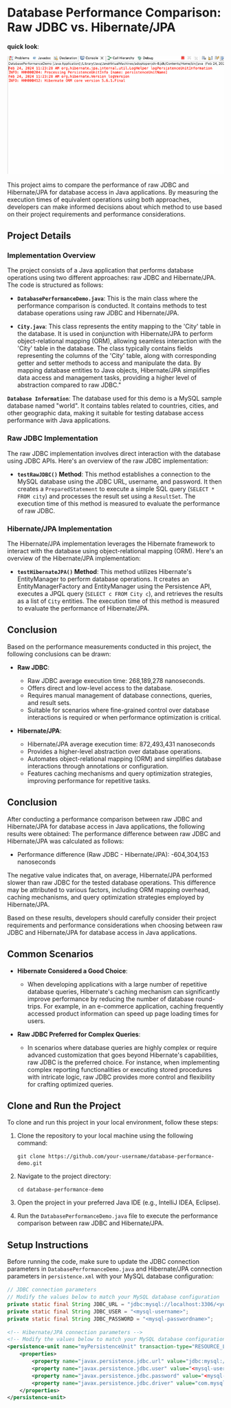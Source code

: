 # Database Performance Comparison: Raw JDBC vs. Hibernate/JPA
**quick look**:


![Alt Text](./databaseperformancedemo.gif)

This project aims to compare the performance of raw JDBC and Hibernate/JPA for database access in Java applications. By measuring the execution times of equivalent operations using both approaches, developers can make informed decisions about which method to use based on their project requirements and performance considerations.

## Project Details

### Implementation Overview

The project consists of a Java application that performs database operations using two different approaches: raw JDBC and Hibernate/JPA. The code is structured as follows:

- **`DatabasePerformanceDemo.java`**: This is the main class where the performance comparison is conducted. It contains methods to test database operations using raw JDBC and Hibernate/JPA.

- **`City.java`**: This class represents the entity mapping to the 'City' table in the database. It is used in conjunction with Hibernate/JPA to perform object-relational mapping (ORM), allowing seamless interaction with the 'City' table in the database. The class typically contains fields representing the columns of the 'City' table, along with corresponding getter and setter methods to access and manipulate the data. By mapping database entities to Java objects, Hibernate/JPA simplifies data access and management tasks, providing a higher level of abstraction compared to raw JDBC."

**`Database Information`**: The database used for this demo is a MySQL sample database named "world". It contains tables related to countries, cities, and other geographic data, making it suitable for testing database access performance with Java applications.

### Raw JDBC Implementation

The raw JDBC implementation involves direct interaction with the database using JDBC APIs. Here's an overview of the raw JDBC implementation:

- **`testRawJDBC()` Method**: This method establishes a connection to the MySQL database using the JDBC URL, username, and password. It then creates a `PreparedStatement` to execute a simple SQL query (`SELECT * FROM city`) and processes the result set using a `ResultSet`. The execution time of this method is measured to evaluate the performance of raw JDBC.

### Hibernate/JPA Implementation

The Hibernate/JPA implementation leverages the Hibernate framework to interact with the database using object-relational mapping (ORM). Here's an overview of the Hibernate/JPA implementation:

- **`testHibernateJPA()` Method**: This method utilizes Hibernate's EntityManager to perform database operations. It creates an EntityManagerFactory and EntityManager using the Persistence API, executes a JPQL query (`SELECT c FROM City c`), and retrieves the results as a list of `City` entities. The execution time of this method is measured to evaluate the performance of Hibernate/JPA.

## Conclusion

Based on the performance measurements conducted in this project, the following conclusions can be drawn:

- **Raw JDBC**:
  - Raw JDBC average execution time: 268,189,278 nanoseconds.
  - Offers direct and low-level access to the database.
  - Requires manual management of database connections, queries, and result sets.
  - Suitable for scenarios where fine-grained control over database interactions is required or when performance optimization is critical.

- **Hibernate/JPA**:
  - Hibernate/JPA average execution time: 872,493,431 nanoseconds
  - Provides a higher-level abstraction over database operations.
  - Automates object-relational mapping (ORM) and simplifies database interactions through annotations or configuration.
  - Features caching mechanisms and query optimization strategies, improving performance for repetitive tasks.

## Conclusion

After conducting a performance comparison between raw JDBC and Hibernate/JPA for database access in Java applications, the following results were obtained:
The performance difference between raw JDBC and Hibernate/JPA was calculated as follows:
- Performance difference (Raw JDBC - Hibernate/JPA): -604,304,153 nanoseconds

The negative value indicates that, on average, Hibernate/JPA performed slower than raw JDBC for the tested database operations. This difference may be attributed to various factors, including ORM mapping overhead, caching mechanisms, and query optimization strategies employed by Hibernate/JPA.

Based on these results, developers should carefully consider their project requirements and performance considerations when choosing between raw JDBC and Hibernate/JPA for database access in Java applications.

## Common Scenarios

- **Hibernate Considered a Good Choice**:
  - When developing applications with a large number of repetitive database queries, Hibernate's caching mechanism can significantly improve performance by reducing the number of database round-trips. For example, in an e-commerce application, caching frequently accessed product information can speed up page loading times for users.

- **Raw JDBC Preferred for Complex Queries**:
  - In scenarios where database queries are highly complex or require advanced customization that goes beyond Hibernate's capabilities, raw JDBC is the preferred choice. For instance, when implementing complex reporting functionalities or executing stored procedures with intricate logic, raw JDBC provides more control and flexibility for crafting optimized queries.

## Clone and Run the Project

To clone and run this project in your local environment, follow these steps:

1. Clone the repository to your local machine using the following command:
   ```
   git clone https://github.com/your-username/database-performance-demo.git
   ```

2. Navigate to the project directory:
   ```
   cd database-performance-demo
   ```

3. Open the project in your preferred Java IDE (e.g., IntelliJ IDEA, Eclipse).

4. Run the `DatabasePerformanceDemo.java` file to execute the performance comparison between raw JDBC and Hibernate/JPA.
## Setup Instructions

Before running the code, make sure to update the JDBC connection parameters in `DatabasePerformanceDemo.java` and Hibernate/JPA connection parameters in `persistence.xml` with your MySQL database configuration:

```java
// JDBC connection parameters
// Modify the values below to match your MySQL database configuration
private static final String JDBC_URL = "jdbc:mysql://localhost:3306/<your-db-name>";
private static final String JDBC_USER = "<mysql-username>";
private static final String JDBC_PASSWORD = "<mysql-passwordname>";
```
```xml
<!-- Hibernate/JPA connection parameters -->
<!-- Modify the values below to match your MySQL database configuration -->
<persistence-unit name="myPersistenceUnit" transaction-type="RESOURCE_LOCAL">
    <properties>
        <property name="javax.persistence.jdbc.url" value="jdbc:mysql://localhost:3306/<your-db-name>"/>
        <property name="javax.persistence.jdbc.user" value="<mysql-username>"/>
        <property name="javax.persistence.jdbc.password" value="<mysql-passwordname>"/>
        <property name="javax.persistence.jdbc.driver" value="com.mysql.jdbc.Driver"/>
    </properties>
</persistence-unit>
```


